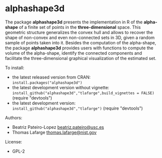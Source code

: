 # alphashape3d

The package __alphashape3d__ presents the implementation in R of the __alpha-shape__ of a finite set of points in the __three-dimensional__ space. This geometric structure generalizes the convex hull and allows to recover the shape of non-convex and even non-connected sets in 3D, given a random sample of points taken into it. Besides the computation of the alpha-shape, the package __alphashape3d__ provides users with functions to compute the volume of the alpha-shape, identify the connected components and facilitate the three-dimensional graphical visualization of the estimated set. 

To install:

* the latest released version from CRAN: `install.packages("alphashape3d")`
* the latest development version without vignette:                              `install_github("alphashape3d","tlafarge",build_vignettes = FALSE)` (require  "devtools")
* the latest development version: `install_github("alphashape3d","tlafarge")` (require "devtools")

Authors: 

* Beatriz Pateiro-Lopez <beatriz.pateiro@usc.es>
* Thomas Lafarge <thomas.lafarge@nist.gov>

License:

* GPL-2
